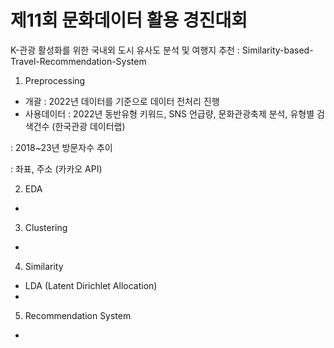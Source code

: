 # 제11회 문화데이터 활용 경진대회
K-관광 활성화를 위한 국내외 도시 유사도 분석 및 여행지 추천
: Similarity-based-Travel-Recommendation-System

1. Preprocessing
- 개괄 : 2022년 데이터를 기준으로 데이터 전처리 진행
- 사용데이터 
: 2022년 동반유형 키워드, SNS 언급량, 문화관광축제 분석, 유형별 검색건수 (한국관광 데이터랩)

: 2018~23년 방문자수 추이

: 좌표, 주소 (카카오 API)

2. EDA
- 

3. Clustering
- 

4. Similarity
- LDA (Latent Dirichlet Allocation)
- 

5. Recommendation System
- 
